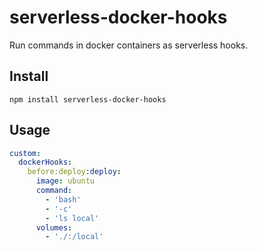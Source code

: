 # serverless-docker-hooks

Run commands in docker containers as serverless hooks.

## Install
```
npm install serverless-docker-hooks
```

## Usage
```yml
custom:
  dockerHooks:
    before:deploy:deploy:
      image: ubuntu
      command:
        - 'bash' 
        - '-c'
        - 'ls local'
      volumes:
        - './:/local'
```